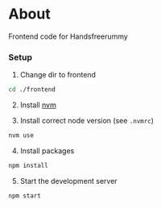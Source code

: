 # About

Frontend code for Handsfreerummy

### Setup

1. Change dir to frontend

```sh
cd ./frontend
```

2. Install [nvm](https://github.com/nvm-sh/nvm?tab=readme-ov-file#installing-and-updating)

3. Install correct node version (see `.nvmrc`)
```sh
nvm use
```

4. Install packages

```sh
npm install
```

5. Start the development server

```sh
npm start
```
